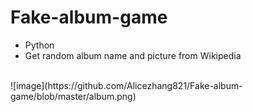 # Fake-album-game
* Python
* Get random album name and picture from Wikipedia

<br>
![image](https://github.com/Alicezhang821/Fake-album-game/blob/master/album.png)

